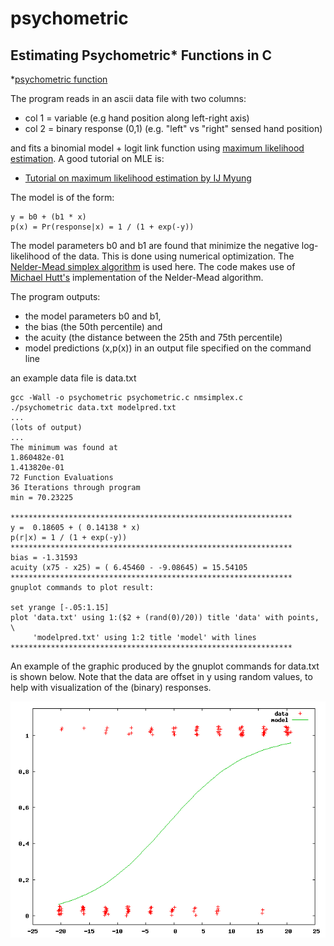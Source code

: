 psychometric
============

Estimating Psychometric* Functions in C
---------------------------------------

*[psychometric function](http://en.wikipedia.org/wiki/Psychometric_function)

The program reads in an ascii data file with two columns:

* col 1 = variable (e.g hand position along left-right axis)
* col 2 = binary response (0,1) (e.g. "left" vs "right" sensed hand position)

and fits a binomial model + logit link function using [maximum likelihood estimation](http://en.wikipedia.org/wiki/Maximum_likelihood). A good tutorial on MLE is:

* [Tutorial on maximum likelihood estimation by IJ Myung](http://www.sciencedirect.com/science/article/pii/S0022249602000287)

The model is of the form:

	y = b0 + (b1 * x)
	p(x) = Pr(response|x) = 1 / (1 + exp(-y))

The model parameters b0 and b1 are found that minimize the negative log-likelihood of the data. This is done using numerical optimization. The [Nelder-Mead simplex algorithm](http://en.wikipedia.org/wiki/Nelder–Mead_method) is used here. The code makes use of [Michael Hutt's](http://www.mikehutt.com) implementation of the Nelder-Mead algorithm.

The program outputs:

* the model parameters b0 and b1,
* the bias (the 50th percentile) and
* the acuity (the distance between the 25th and 75th percentile)
* model predictions (x,p(x)) in an output file specified on the command line

an example data file is data.txt

	gcc -Wall -o psychometric psychometric.c nmsimplex.c
	./psychometric data.txt modelpred.txt
	...
	(lots of output)
	...
	The minimum was found at
	1.860482e-01
	1.413820e-01
	72 Function Evaluations
	36 Iterations through program
	min = 70.23225
	
	***************************************************************
	y =  0.18605 + ( 0.14138 * x)
	p(r|x) = 1 / (1 + exp(-y))
	***************************************************************
	bias = -1.31593
	acuity (x75 - x25) = ( 6.45460 - -9.08645) = 15.54105
	***************************************************************
	gnuplot commands to plot result:

	set yrange [-.05:1.15]
	plot 'data.txt' using 1:($2 + (rand(0)/20)) title 'data' with points, \
         'modelpred.txt' using 1:2 title 'model' with lines
	***************************************************************

An example of the graphic produced by the gnuplot commands for data.txt is shown below. Note that the data are offset in y using random values, to help with visualization of the (binary) responses.

![Image](modelpred.gif)
